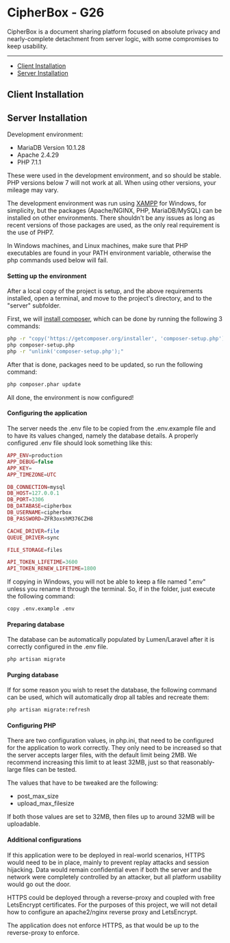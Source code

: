 # CipherBox - G26

CipherBox is a document sharing platform focused on absolute privacy and nearly-complete detachment from server logic, with some compromises to keep usability.

------

* [Client Installation](#client-installation)
* [Server Installation](#server-installation)

## Client Installation

## Server Installation

Development environment:

* MariaDB Version 10.1.28
* Apache 2.4.29
* PHP 7.1.1

These were used in the development environment, and so should be stable. PHP versions below 7 will not work at all. When using other versions, your mileage may vary.

The development environment was run using [XAMPP](https://www.apachefriends.org/download.html) for Windows, for simplicity, but the packages (Apache/NGINX, PHP, MariaDB/MySQL) can be installed on other environments. There shouldn't be any issues as long as recent versions of those packages are used, as the only real requirement is the use of PHP7.

In Windows machines, and Linux machines, make sure that PHP executables are found in your PATH environment variable, otherwise the php commands used below will fail.

#### Setting up the environment

After a local copy of the project is setup, and the above requirements installed, open a terminal, and move to the project's directory, and to the "server" subfolder.

First, we will [install composer](https://getcomposer.org/download/), which can be done by running the following 3 commands:

```bash
php -r "copy('https://getcomposer.org/installer', 'composer-setup.php');"
php composer-setup.php
php -r "unlink('composer-setup.php');"
```

After that is done, packages need to be updated, so run the following command:

```bash
php composer.phar update
```

All done, the environment is now configured!

#### Configuring the application

The server needs the .env file to be copied from the .env.example file and to have its values changed, namely the database details. A properly configured .env file should look something like this:

```php
APP_ENV=production
APP_DEBUG=false
APP_KEY=
APP_TIMEZONE=UTC

DB_CONNECTION=mysql
DB_HOST=127.0.0.1
DB_PORT=3306
DB_DATABASE=cipherbox
DB_USERNAME=cipherbox
DB_PASSWORD=ZFR3oxshM376CZH8

CACHE_DRIVER=file
QUEUE_DRIVER=sync

FILE_STORAGE=files

API_TOKEN_LIFETIME=3600
API_TOKEN_RENEW_LIFETIME=1800
```

If copying in Windows, you will not be able to keep a file named ".env" unless you rename it through the terminal. So, if in the folder, just execute the following command:

```bash
copy .env.example .env
```

#### Preparing database

The database can be automatically populated by Lumen/Laravel after it is correctly configured in the .env file.

```bash
php artisan migrate
```

#### Purging database

If for some reason you wish to reset the database, the following command can be used, which will automatically drop all tables and recreate them:

```bash
php artisan migrate:refresh
```

#### Configuring PHP

There are two configuration values, in php.ini, that need to be configured for the application to work correctly. They only need to be increased so that the server accepts larger files, with the default limit being 2MB. We recommend increasing this limit to at least 32MB, just so that reasonably-large files can be tested.

The values that have to be tweaked are the following:

* post_max_size
* upload_max_filesize

If both those values are set to 32MB, then files up to around 32MB will be uploadable.

#### Additional configurations

If this application were to be deployed in real-world scenarios, HTTPS would need to be in place, mainly to prevent replay attacks and session hijacking. Data would remain confidential even if both the server and the network were completely controlled by an attacker, but all platform usability would go out the door.

HTTPS could be deployed through a reverse-proxy and coupled with free LetsEncrypt certificates. For the purposes of this project, we will not detail how to configure an apache2/nginx reverse proxy and LetsEncrypt.

The application does not enforce HTTPS, as that would be up to the reverse-proxy to enforce.
